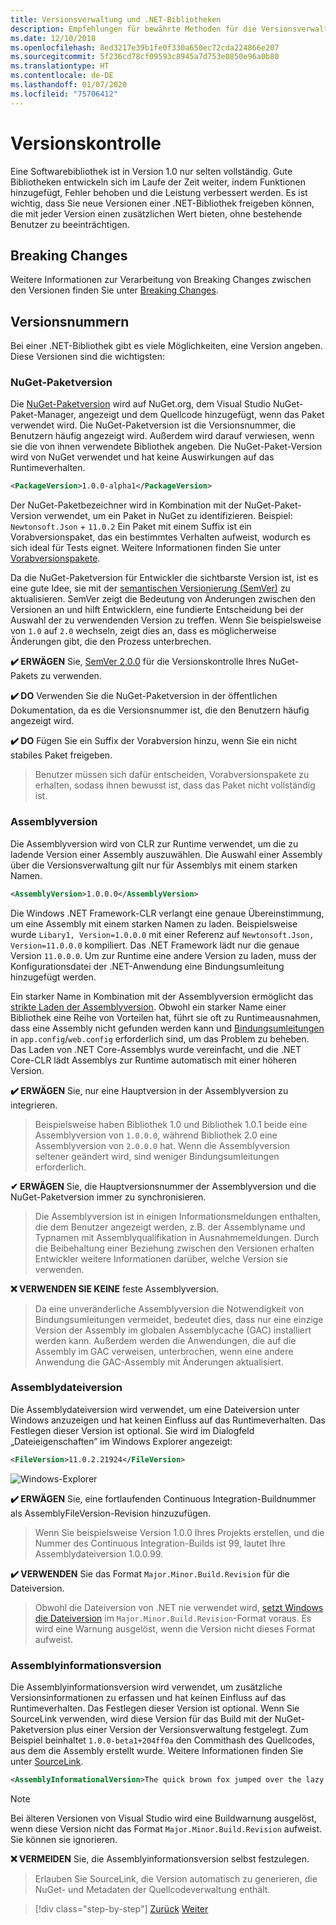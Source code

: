 ```yaml
---
title: Versionsverwaltung und .NET-Bibliotheken
description: Empfehlungen für bewährte Methoden für die Versionsverwaltung für .NET-Bibliotheken.
ms.date: 12/10/2018
ms.openlocfilehash: 8ed3217e39b1fe0f330a650ec72cda224866e207
ms.sourcegitcommit: 5f236cd78cf09593c8945a7d753e0850e96a0b80
ms.translationtype: HT
ms.contentlocale: de-DE
ms.lasthandoff: 01/07/2020
ms.locfileid: "75706412"
---
```

# <a name="versioning"></a>Versionskontrolle

Eine Softwarebibliothek ist in Version 1.0 nur selten vollständig. Gute Bibliotheken entwickeln sich im Laufe der Zeit weiter, indem Funktionen hinzugefügt, Fehler behoben und die Leistung verbessert werden. Es ist wichtig, dass Sie neue Versionen einer .NET-Bibliothek freigeben können, die mit jeder Version einen zusätzlichen Wert bieten, ohne bestehende Benutzer zu beeinträchtigen.

## <a name="breaking-changes"></a>Breaking Changes

Weitere Informationen zur Verarbeitung von Breaking Changes zwischen den Versionen finden Sie unter [Breaking Changes](./breaking-changes.md).

## <a name="version-numbers"></a>Versionsnummern

Bei einer .NET-Bibliothek gibt es viele Möglichkeiten, eine Version angeben. Diese Versionen sind die wichtigsten:

### <a name="nuget-package-version"></a>NuGet-Paketversion

Die [NuGet-Paketversion](/nuget/reference/package-versioning) wird auf NuGet.org, dem Visual Studio NuGet-Paket-Manager, angezeigt und dem Quellcode hinzugefügt, wenn das Paket verwendet wird. Die NuGet-Paketversion ist die Versionsnummer, die Benutzern häufig angezeigt wird. Außerdem wird darauf verwiesen, wenn sie die von ihnen verwendete Bibliothek angeben. Die NuGet-Paket-Version wird von NuGet verwendet und hat keine Auswirkungen auf das Runtimeverhalten.

```xml
<PackageVersion>1.0.0-alpha1</PackageVersion>
```

Der NuGet-Paketbezeichner wird in Kombination mit der NuGet-Paket-Version verwendet, um ein Paket in NuGet zu identifizieren. Beispiel: `Newtonsoft.Json` + `11.0.2` Ein Paket mit einem Suffix ist ein Vorabversionspaket, das ein bestimmtes Verhalten aufweist, wodurch es sich ideal für Tests eignet. Weitere Informationen finden Sie unter [Vorabversionspakete](./nuget.md#pre-release-packages).

Da die NuGet-Paketversion für Entwickler die sichtbarste Version ist, ist es eine gute Idee, sie mit der [semantischen Versionierung (SemVer)](https://semver.org/) zu aktualisieren. SemVer zeigt die Bedeutung von Änderungen zwischen den Versionen an und hilft Entwicklern, eine fundierte Entscheidung bei der Auswahl der zu verwendenden Version zu treffen. Wenn Sie beispielsweise von `1.0` auf `2.0` wechseln, zeigt dies an, dass es möglicherweise Änderungen gibt, die den Prozess unterbrechen.

**✔️ ERWÄGEN** Sie, [SemVer 2.0.0](https://semver.org/) für die Versionskontrolle Ihres NuGet-Pakets zu verwenden.

**✔️ DO** Verwenden Sie die NuGet-Paketversion in der öffentlichen Dokumentation, da es die Versionsnummer ist, die den Benutzern häufig angezeigt wird.

**✔️ DO** Fügen Sie ein Suffix der Vorabversion hinzu, wenn Sie ein nicht stabiles Paket freigeben.

> Benutzer müssen sich dafür entscheiden, Vorabversionspakete zu erhalten, sodass ihnen bewusst ist, dass das Paket nicht vollständig ist.

### <a name="assembly-version"></a>Assemblyversion

Die Assemblyversion wird von CLR zur Runtime verwendet, um die zu ladende Version einer Assembly auszuwählen. Die Auswahl einer Assembly über die Versionsverwaltung gilt nur für Assemblys mit einem starken Namen.

```xml
<AssemblyVersion>1.0.0.0</AssemblyVersion>
```

Die Windows .NET Framework-CLR verlangt eine genaue Übereinstimmung, um eine Assembly mit einem starken Namen zu laden. Beispielsweise wurde `Libary1, Version=1.0.0.0` mit einer Referenz auf `Newtonsoft.Json, Version=11.0.0.0` kompiliert. Das .NET Framework lädt nur die genaue Version `11.0.0.0`. Um zur Runtime eine andere Version zu laden, muss der Konfigurationsdatei der .NET-Anwendung eine Bindungsumleitung hinzugefügt werden.

Ein starker Name in Kombination mit der Assemblyversion ermöglicht das [strikte Laden der Assemblyversion](../assembly/versioning.md). Obwohl ein starker Name einer Bibliothek eine Reihe von Vorteilen hat, führt sie oft zu Runtimeausnahmen, dass eine Assembly nicht gefunden werden kann und [Bindungsumleitungen](../../framework/configure-apps/redirect-assembly-versions.md) in `app.config`/`web.config` erforderlich sind, um das Problem zu beheben. Das Laden von .NET Core-Assemblys wurde vereinfacht, und die .NET Core-CLR lädt Assemblys zur Runtime automatisch mit einer höheren Version.

**✔️ ERWÄGEN** Sie, nur eine Hauptversion in der Assemblyversion zu integrieren.

> Beispielsweise haben Bibliothek 1.0 und Bibliothek 1.0.1 beide eine Assemblyversion von `1.0.0.0`, während Bibliothek 2.0 eine Assemblyversion von `2.0.0.0` hat. Wenn die Assemblyversion seltener geändert wird, sind weniger Bindungsumleitungen erforderlich.

**✔ ERWÄGEN** Sie, die Hauptversionsnummer der Assemblyversion und die NuGet-Paketversion immer zu synchronisieren.

> Die Assemblyversion ist in einigen Informationsmeldungen enthalten, die dem Benutzer angezeigt werden, z.B. der Assemblyname und Typnamen mit Assemblyqualifikation in Ausnahmemeldungen. Durch die Beibehaltung einer Beziehung zwischen den Versionen erhalten Entwickler weitere Informationen darüber, welche Version sie verwenden.

**❌ VERWENDEN SIE KEINE** feste Assemblyversion.

> Da eine unveränderliche Assemblyversion die Notwendigkeit von Bindungsumleitungen vermeidet, bedeutet dies, dass nur eine einzige Version der Assembly im globalen Assemblycache (GAC) installiert werden kann. Außerdem werden die Anwendungen, die auf die Assembly im GAC verweisen, unterbrochen, wenn eine andere Anwendung die GAC-Assembly mit Änderungen aktualisiert.

### <a name="assembly-file-version"></a>Assemblydateiversion

Die Assemblydateiversion wird verwendet, um eine Dateiversion unter Windows anzuzeigen und hat keinen Einfluss auf das Runtimeverhalten. Das Festlegen dieser Version ist optional. Sie wird im Dialogfeld „Dateieigenschaften“ im Windows Explorer angezeigt:

```xml
<FileVersion>11.0.2.21924</FileVersion>
```

![Windows-Explorer](./media/versioning/win-properties.png "Windows-Explorer")

**✔️ ERWÄGEN** Sie, eine fortlaufenden Continuous Integration-Buildnummer als AssemblyFileVersion-Revision hinzuzufügen.

> Wenn Sie beispielsweise Version 1.0.0 Ihres Projekts erstellen, und die Nummer des Continuous Integration-Builds ist 99, lautet Ihre Assemblydateiversion 1.0.0.99.

**✔️ VERWENDEN** Sie das Format `Major.Minor.Build.Revision` für die Dateiversion.

> Obwohl die Dateiversion von .NET nie verwendet wird, [setzt Windows die Dateiversion](/windows/desktop/menurc/versioninfo-resource) im `Major.Minor.Build.Revision`-Format voraus. Es wird eine Warnung ausgelöst, wenn die Version nicht dieses Format aufweist.

### <a name="assembly-informational-version"></a>Assemblyinformationsversion

Die Assemblyinformationsversion wird verwendet, um zusätzliche Versionsinformationen zu erfassen und hat keinen Einfluss auf das Runtimeverhalten. Das Festlegen dieser Version ist optional. Wenn Sie SourceLink verwenden, wird diese Version für das Build mit der NuGet-Paketversion plus einer Version der Versionsverwaltung festgelegt. Zum Beispiel beinhaltet `1.0.0-beta1+204ff0a` den Commithash des Quellcodes, aus dem die Assembly erstellt wurde. Weitere Informationen finden Sie unter [SourceLink](./sourcelink.md).

```xml
<AssemblyInformationalVersion>The quick brown fox jumped over the lazy dog.</AssemblyInformationalVersion>
```

> [!NOTE]
> Bei älteren Versionen von Visual Studio wird eine Buildwarnung ausgelöst, wenn diese Version nicht das Format `Major.Minor.Build.Revision` aufweist. Sie können sie ignorieren.

**❌ VERMEIDEN** Sie, die Assemblyinformationsversion selbst festzulegen.

> Erlauben Sie SourceLink, die Version automatisch zu generieren, die NuGet- und Metadaten der Quellcodeverwaltung enthält.

>[!div class="step-by-step"]
>[Zurück](publish-nuget-package.md)
>[Weiter](breaking-changes.md)

